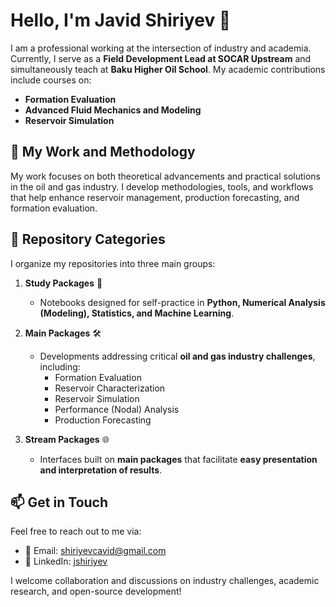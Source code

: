 # Hello, I'm Javid Shiriyev 👋

I am a professional working at the intersection of industry and academia. Currently, I serve as a **Field Development Lead at SOCAR Upstream** and simultaneously teach at **Baku Higher Oil School**. My academic contributions include courses on:

- **Formation Evaluation**
- **Advanced Fluid Mechanics and Modeling**
- **Reservoir Simulation**

## 🔬 My Work and Methodology

My work focuses on both theoretical advancements and practical solutions in the oil and gas industry. I develop methodologies, tools, and workflows that help enhance reservoir management, production forecasting, and formation evaluation.

## 📂 Repository Categories

I organize my repositories into three main groups:

1. **Study Packages** 📖
   - Notebooks designed for self-practice in **Python, Numerical Analysis (Modeling), Statistics, and Machine Learning**.

2. **Main Packages** 🛠️
   - Developments addressing critical **oil and gas industry challenges**, including:
     - Formation Evaluation
     - Reservoir Characterization
     - Reservoir Simulation
     - Performance (Nodal) Analysis
     - Production Forecasting

3. **Stream Packages** 🌐
   - Interfaces built on **main packages** that facilitate **easy presentation and interpretation of results**.

## 📫 Get in Touch

Feel free to reach out to me via:
- 📧 Email: shiriyevcavid@gmail.com
- 🔗 LinkedIn: [jshiriyev](https://www.linkedin.com/in/jshiriyev/)

I welcome collaboration and discussions on industry challenges, academic research, and open-source development!


